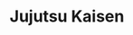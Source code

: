 ---
layout: lecteur.njk
tags : jjk

title : Jujutsu Kaisen 
episode : 12
saison : 1
iframe : https://dood.to/e/dwf7vixxf2xi

cc :  VostFr
---